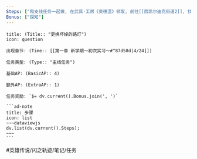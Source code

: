 ```yaml
---
Steps: ["和支线任务一起做, 在武具·工房《奥德温》领取, 前往[[西凯尔迪克街道2]], 找到坏掉的街灯","输入正确的密码: 466515","回去武具·工房《奥德温》报告"]
Bonus: ["探知"]
---
```

`````ad-success
title: (Title:: "更换坏掉的路灯")
icon: question

出现章节: (Time:: [[第一章 新学期～初次实习～#^87d58d|4/24]])

任务类型: (Type:: "主线任务")

基础AP: (BasicAP:: 4)

额外AP: (ExtraAP:: 1)

任务奖励: `$= dv.current().Bonus.join(', ')`

```ad-note
title: 步骤
icon: list
~~~dataviewjs
dv.list(dv.current().Steps);
~~~
```
`````

#英雄传说/闪之轨迹/笔记/任务